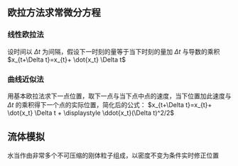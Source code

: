 
## 欧拉方法求常微分方程

### 线性欧拉法

设时间以 $\Delta t$ 为间隔，假设下一时刻的量等于当下时刻的量加 $\Delta t$ 与导数的乘积
$x_{t+\Delta t}=x_{t}+ \dot{x_t} \Delta t$

### 曲线近似法

用基本欧拉法求下一点位置，取下一点与当下点中点的速度，当下位置加此速度与 $\Delta t$ 的乘积得下一个点的实际位置，简化后的公式：
$x_{t+\Delta t}=x_{t}+ \dot{x_t} \Delta t + \displaystyle \ddot{x_t}(\Delta t)^2/2$


## 流体模拟

水当作由非常多个不可压缩的刚体粒子组成，以密度不变为条件实时修正位置
